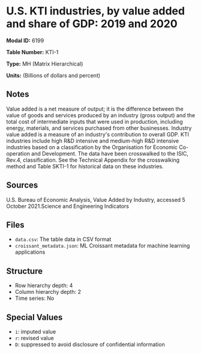 # U.S. KTI industries, by value added and share of GDP: 2019 and 2020

**Modal ID:** 6199

**Table Number:** KTI-1

**Type:** MH (Matrix Hierarchical)

**Units:** (Billions of dollars and percent)

## Notes

Value added is a net measure of output; it is the difference between the value of goods and services produced by an industry (gross output) and the total cost of intermediate inputs that were used in production, including energy, materials, and services purchased from other businesses. Industry value added is a measure of an industry's contribution to overall GDP. KTI industries include high R&D intensive and medium-high R&D intensive industries based on a classification by the Organisation for Economic Co-operation and Development. The data have been crosswalked to the ISIC, Rev.4, classification. See the Technical Appendix for the crosswalking method and Table SKTI-1 for historical data on these industries.

## Sources

U.S. Bureau of Economic Analysis, Value Added by Industry, accessed 5 October 2021.Science and Engineering Indicators

## Files

- `data.csv`: The table data in CSV format
- `croissant_metadata.json`: ML Croissant metadata for machine learning applications

## Structure

- Row hierarchy depth: 4
- Column hierarchy depth: 2
- Time series: No

## Special Values

- `i`: imputed value
- `r`: revised value
- `D`: suppressed to avoid disclosure of confidential information
